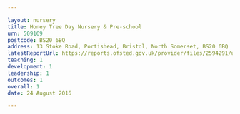 ```yaml
---

layout: nursery
title: Honey Tree Day Nursery & Pre-school
urn: 509169
postcode: BS20 6BQ
address: 13 Stoke Road, Portishead, Bristol, North Somerset, BS20 6BQ
latestReportUrl: https://reports.ofsted.gov.uk/provider/files/2594291/urn/509169.pdf
teaching: 1
development: 1
leadership: 1
outcomes: 1
overall: 1
date: 24 August 2016

---
```

